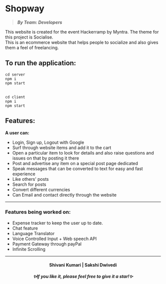 # Shopway
>***By Team: Developers***

This website is created for the event Hackerramp by Myntra. The theme for this project is Socialise. <br />
This is an ecommerce website that helps people to socialize and also gives them a feel of freelancing. 

## To run the application:

`cd server` <br />
`npm i` <br />
`npm start`<br /><br />

`cd client` <br />
`npm i` <br />
`npm start`

## Features:

**A user can:** <br />
- Login, Sign up, Logout with Google<br />
- Surf through website items and add it to the cart <br />
- Open a particular item to look for details and also raise questions and issues on that by posting it there  <br />
- Post and advertise any item on a special post page dedicated  <br />
- Speak messages that can be converted to text for easy and fast experience  <br />
- Like others' posts  <br />
- Search for posts  <br />
- Convert different currencies  <br />
- Can Email and contact directly through the website

---

### Features being worked on:
- Expense tracker to keep the user up to date.<br />
- Chat feature <br/>
- Language Translator <br />
- Voice Controlled Input + Web speech API <br/>
- Payment Gateway through payPal <br/>
- Infinite Scrolling

---
<h4 align="center">Shivani Kumari | Sakshi Dwivedi
<h5 align="center">✨If you like it, please feel free to give it a star!✨</h5>
